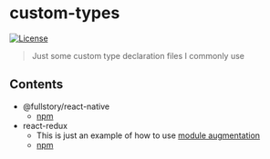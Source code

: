 # custom-types

[![License](http://img.shields.io/badge/license-MIT-blue.svg?style=flat)](https://github.com/JakeJohnson05/custom-types/blob/master/LICENSE)

> Just some custom type declaration files I commonly use

## Contents

- @fullstory/react-native
  - [npm](https://www.npmjs.com/package/@fullstory/react-native)
- react-redux
  - This is just an example of how to use [module augmentation](https://www.typescriptlang.org/docs/handbook/declaration-merging.html#module-augmentation)
  - [npm](https://www.npmjs.com/package/@fullstory/react-redux)
